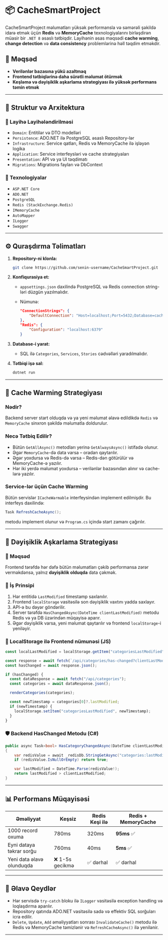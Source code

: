 # 📦 CacheSmartProject

CacheSmartProject məlumatları yüksək performansla və səmərəli şəkildə idarə etmək üçün **Redis** və **MemoryCache** texnologiyalarını birləşdirən müasir bir `.NET 8` əsaslı tətbiqdir. Layihənin əsas məqsədi **cache warming**, **change detection** və **data consistency** problemlərinə həll təqdim etməkdir.

## 🚀 Məqsəd

* **Verilənlər bazasına yükü azaltmaq**
* **Frontend tətbiqlərinə daha sürətli məlumat ötürmək**
* **Keşləmə və dəyişiklik aşkarlama strategiyası ilə yüksək performans təmin etmək**

---

## 📁 Struktur və Arxitektura

### 🔹 Layihə Layihələndirilməsi

* `Domain`: Entitilər və DTO modelləri
* `Persistence`: ADO.NET ilə PostgreSQL əsaslı Repository-lər
* `Infrastructure`: Service qatları, Redis və MemoryCache ilə işləyən logika
* `Application`: Service interfeysləri və cache strategiyaları
* `Presentation`: API və ya UI təqdimatı
* `Migrations`: Migrations fayları və DbContext

### 🔹 Texnologiyalar

* `ASP.NET Core`
* `ADO.NET`
* `PostgreSQL`
* `Redis (StackExchange.Redis)`
* `IMemoryCache`
* `AutoMapper`
* `ILogger`
* `Swagger` 

---

## ⚙️ Quraşdırma Təlimatları

1. **Repository-ni klonla:**

   ```bash
   git clone https://github.com/senin-username/CacheSmartProject.git
   ```

2. **Konfiqurasiya et:**

   * `appsettings.json` daxilində PostgreSQL və Redis connection string-ləri düzgün yazılmalıdır.
   * Nümunə:

     ```json
     "ConnectionStrings": {
         "DefaultConnection": "Host=localhost;Port=5432;Database=cache_db;Username=postgres;Password=1234"
     },
     "Redis": {
         "Configuration": "localhost:6379"
     }
     ```

3. **Database-i yarat:**

   * SQL ilə `Categories`, `Services`, `Stories` cədvəlləri yaradılmalıdır.

4. **Tətbiqi işə sal:**

   ```bash
   dotnet run
   ```

---

## 🧠 Cache Warming Strategiyası

### Nədir?

Backend server start olduqda və ya yeni məlumat əlavə edildikdə `Redis` və `MemoryCache` sinxron şəkildə məlumatla doldurulur.

### Necə Tətbiq Edilir?

* Bütün `GetAllAsync()` metodları yerinə `GetAlwaysAsync()` istifadə olunur.
* Əgər `MemoryCache`-də data varsa – oradan qaytarılır.
* Əgər yoxdursa və Redis-də varsa – Redis-dən götürülür və MemoryCache-ə yazılır.
* Hər iki yerdə məlumat yoxdursa – verilənlər bazasından alınır və cache-lərə yazılır.

### Service-lər üçün Cache Warming

Bütün servislər `ICacheWarmable` interfeysindən implement edilmişdir. Bu interfeys daxilində:

```csharp
Task RefreshCacheAsync();
```

metodu implement olunur və `Program.cs` içində start zamanı çağırılır.

---

## 🔄 Dəyişiklik Aşkarlama Strategiyası

### 🎯 Məqsəd

Frontend tərəfdə hər dəfə bütün məlumatları çəkib performansa zərər verməkdənsə, yalnız **dəyişiklik olduqda** data çəkmək.

### 🧩 İş Prinsipi

1. Hər entitidə `LastModified` timestamp saxlanılır.
2. Frontend `localStorage` vasitəsilə son dəyişiklik vaxtını yadda saxlayır.
3. API-ə bu dəyər göndərilir.
4. Server tərəfdə `HasChangedAsync(DateTime clientLastModified)` metodu Redis və ya DB üzərindən müqayisə aparır.
5. Əgər dəyişiklik varsa, yeni məlumat qaytarılır və frontend `localStorage`-i yeniləyir.

### 💾 LocalStorage ilə Frontend nümunəsi (JS)

```js
const localLastModified = localStorage.getItem("categoriesLastModified");

const response = await fetch(`/api/categories/has-changed?clientLastModified=${localLastModified}`);
const hasChanged = await response.json();

if (hasChanged) {
  const dataResponse = await fetch("/api/categories");
  const categories = await dataResponse.json();

  renderCategories(categories);

  const newTimestamp = categories[0]?.lastModified;
  if (newTimestamp) {
    localStorage.setItem("categoriesLastModified", newTimestamp);
  }
}
```

### 🛡 Backend HasChanged Metodu (C#)

```csharp
public async Task<bool> HasCategoryChangedAsync(DateTime clientLastModified)
{
    var redisValue = await _redisDb.StringGetAsync("categories:lastModified");
    if (redisValue.IsNullOrEmpty) return true;

    var lastModified = DateTime.Parse(redisValue!);
    return lastModified > clientLastModified;
}
```

---

## 📊 Performans Müqayisəsi

| Əməliyyat                 | Keşsiz         | Redis Keşi ilə | Redis + MemoryCache |
| ------------------------- | -------------- | -------------- | ------------------- |
| 1000 record oxuma         | 780ms          | 320ms          | **95ms** ✅          |
| Eyni dataya təkrar sorğu  | 760ms          | 40ms           | **5ms** ✅           |
| Yeni data əlavə olunduqda | ❌ 1-5s gecikmə | ✅ dərhal       | ✅ dərhal            |

---

## 🧹 Əlavə Qeydlər

* Hər servisdə `try-catch` bloku ilə `ILogger` vasitəsilə exception handling və loqlaşdırma aparılır.
* Repository qatında ADO.NET vasitəsilə sadə və effektiv SQL sorğuları icra edilir.
* `Delete`, `Update`, `Add` əməliyyatları sonrası `InvalidateCache()` metodu ilə Redis və MemoryCache təmizlənir və `RefreshCacheAsync()` ilə yenilənir.

---



